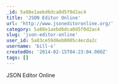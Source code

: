 ```yaml
---
_id: 5a88e1aebd6dca0d5f0d2ac4
title: 'JSON Editor Online'
url: 'http://www.jsoneditoronline.org/'
category: 5a88e1aebd6dca0d5f0d2ac4
slug: 'json-editor-online'
user_id: 5a83ce59d6eb0005c4ecda2c
username: 'bill-s'
createdOn: '2014-02-15T04:23:04.000Z'
tags: []
---
```


JSON Editor Online
